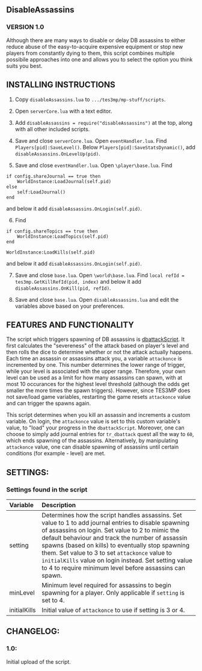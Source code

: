 ## DisableAssassins
### VERSION 1.0

Although there are many ways to disable or delay DB assassins to either reduce abuse of the easy-to-acquire expensive equipment or stop new players from constantly dying to them, this script combines multiple possibile approaches into one and allows you to select the option you think suits you best.

## INSTALLING INSTRUCTIONS

1) Copy `disableAssassins.lua` to `.../tes3mp/mp-stuff/scripts`.

2) Open `serverCore.lua` with a text editor.

3) Add `disableAssassins = require("disableAssassins")` at the top, along with all other included scripts.

4) Save and close `serverCore.lua`. Open `eventHandler.lua`. Find `Players[pid]:SaveLevel()`. Below `Players[pid]:SaveStatsDynamic()`, add `disableAssassins.OnLevelUp(pid)`.

5) Save and close `eventHandler.lua`. Open `\player\base.lua`. Find
```
if config.shareJournal == true then
    WorldInstance:LoadJournal(self.pid)
else
    self:LoadJournal()
end
```
and below it add `disableAssassins.OnLogin(self.pid)`.

6) Find
```
if config.shareTopics == true then
    WorldInstance:LoadTopics(self.pid)
end

WorldInstance:LoadKills(self.pid)
```
and below it add `disableAssassins.OnLogin(self.pid)`.

7) Save and close `base.lua`. Open `\world\base.lua`. Find `local refId = tes3mp.GetKillRefId(pid, index)` and below it add `disableAssassins.OnKill(pid, refId)`.

8) Save and close `base.lua`. Open `disableAssassins.lua` and edit the variables above based on your preferences.

## FEATURES AND FUNCTIONALITY

The script which triggers spawning of DB assassins is [dbattackScript](https://pastebin.com/raw/ykvj6Yhz). It first calculates the "severeness" of the attack based on player's level and then rolls the dice to determine whether or not the attack actually happens. Each time an assassin or assassins attack you, a variable `attackonce` is incremented by one. This number determines the lower range of trigger, while your level is associated with the upper range. Therefore, your own level can be used as a limit for how many assassins can spawn, with at most 10 occurances for the highest level threshold (although the odds get smaller the more times the spawn triggers). However, since TES3MP does not save/load game variables, restarting the game resets `attackonce` value and can trigger the spawns again.

This script determines when you kill an assassin and increments a custom variable. On login, the `attackonce` value is set to this custom variable's value, to "load" your progress in the `dbattackScript`. Moreover, one can choose to simply add journal entries for `tr_dbattack` quest all the way to `60`, which ends spawning of the assassins. Alternatively, by manipulating `attackonce` value, one can disable spawning of assassins until certain conditions (for example - level) are met.

## SETTINGS:

### Settings found in the script
|Variable|Description|
|:----|:-----|
|setting|Determines how the script handles assassins. Set value to 1 to add journal entries to disable spawning of assassins on login. Set value to 2 to mimic the default behaviour and track the number of assassin spawns (based on kills) to eventually stop spawning them. Set value to 3 to set `attackonce` value to `initialKills` value on login instead. Set setting value to 4 to require minimum level before assassins can spawn.|
|minLevel|Minimum level required for assassins to begin spawning for a player. Only applicable if `setting` is set to 4.|
|initialKills|Initial value of `attackonce` to use if setting is 3 or 4.|

## CHANGELOG:
### 1.0:
Initial upload of the script.